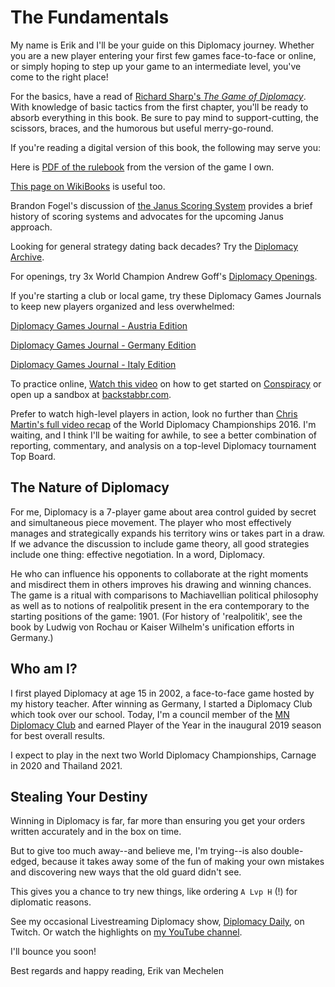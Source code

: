 # The Fundamentals

My name is Erik and I'll be your guide on this Diplomacy journey. Whether you are a new player entering your first few games face-to-face or online, or simply hoping to step up your game to an intermediate level, you've come to the right place!

For the basics, have a read of [Richard Sharp's _The Game of Diplomacy_](https://diplomacy-archive.com/god). With knowledge of basic tactics from the first chapter, you'll be ready to absorb everything in this book. Be sure to pay mind to support-cutting, the scissors, braces, and the humorous but useful merry-go-round.

If you're reading a digital version of this book, the following may serve you: 

Here is [PDF of the rulebook](https://www.wizards.com/avalonhill/rules/diplomacy.pdf) from the version of the game I own. 

[This page on WikiBooks](https://en.wikibooks.org/wiki/Diplomacy/Rules) is useful too.

Brandon Fogel's discussion of [the Janus Scoring System](https://github.com/erikvanmechelen/diplomacybook/blob/master/2019-07%20-%20Systems%20of%20Value%20in%20Diplomacy%20(Janus)%20v3%20(1).pdf) provides a brief history of scoring systems and advocates for the upcoming Janus approach.

Looking for general strategy dating back decades? Try the [Diplomacy Archive](http://www.diplomacy-archive.com/home.htm).

For openings, try 3x World Champion Andrew Goff's [Diplomacy Openings](https://diplomacyopenings.wordpress.com/).

If you're starting a club or local game, try these Diplomacy Games Journals to keep new players organized and less overwhelmed:

[Diplomacy Games Journal - Austria Edition](https://www.amazon.com/dp/1704088372)

[Diplomacy Games Journal - Germany Edition](https://www.amazon.com/dp/1704300924)

[Diplomacy Games Journal - Italy Edition](https://www.amazon.com/dp/1704232562)

To practice online, [Watch this video](https://youtu.be/mgWste5NwNY) on how to get started on [Conspiracy](https://play.google.com/store/apps/details?id=com.badfrog.conspiracy.app&hl=en_US) or open up a sandbox at [backstabbr.com](backstabbr.com).

Prefer to watch high-level players in action, look no further than [Chris Martin's full video recap](https://www.youtube.com/watch?v=zPlUuvIV7ws&list=PLbwng27eI0e3O9rIFcXp_Bvr97TNgAsQw) of the World Diplomacy Championships 2016. I'm waiting, and I think I'll be waiting for awhile, to see a better combination of reporting, commentary, and analysis on a top-level Diplomacy tournament Top Board.

## The Nature of Diplomacy

For me, Diplomacy is a 7-player game about area control guided by secret and simultaneous piece movement. The player who most effectively manages and strategically expands his territory wins or takes part in a draw. If we advance the discussion to include game theory, all good strategies include one thing: effective negotiation. In a word, Diplomacy.  

He who can influence his opponents to collaborate at the right moments and misdirect them in others improves his drawing and winning chances. The game is a ritual with comparisons to Machiavellian political philosophy as well as to notions of realpolitik present in the era contemporary to the starting positions of the game: 1901. (For history of 'realpolitik', see the book by Ludwig von Rochau or Kaiser Wilhelm's unification efforts in Germany.)

## Who am I?

I first played Diplomacy at age 15 in 2002, a face-to-face game hosted by my history teacher. After winning as Germany, I started a Diplomacy Club which took over our school. Today, I'm a council member of the [MN Diplomacy Club](https://mndiplomacyclub.com) and earned Player of the Year in the inaugural 2019 season for best overall results. 

I expect to play in the next two World Diplomacy Championships, Carnage in 2020 and Thailand 2021.


## Stealing Your Destiny

Winning in Diplomacy is far, far more than ensuring you get your orders written accurately and in the box on time. 

But to give too much away--and believe me, I'm trying--is also double-edged, because it takes away some of the fun of making your own mistakes and discovering new ways that the old guard didn't see. 

This gives you a chance to try new things, like ordering `A Lvp H` (!) for diplomatic reasons. 

See my occasional Livestreaming Diplomacy show, [Diplomacy Daily](https://twitch.tv/decision_), on Twitch. Or watch the highlights on [my YouTube channel](https://www.youtube.com/channel/UCHd8aV8-hVwWafem1tiXClw?view_as=subscriber).

I'll bounce you soon! 

Best regards and happy reading,
Erik van Mechelen 